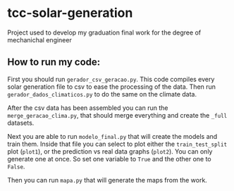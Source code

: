 # tcc-solar-generation
Project used to develop my graduation final work for the degree of mechanichal engineer

## How to run my code:

First you should run `gerador_csv_geracao.py`. This code compiles every solar generation file to csv to ease the processing of the data.
Then run `gerador_dados_climaticos.py` to do the same on the climate data.

After the csv data has been assembled you can run the `merge_geracao_clima.py`, that should merge everything and create the `_full` datasets.

Next you are able to run `modelo_final.py` that will create the models and train them. Inside that file you can select to plot either the `train_test_split` plot (`plot1`), or the prediction vs real data graphs (`plot2`). You can only generate one at once. So set one variable to `True` and the other one to `False`.

Then you can run `mapa.py` that will generate the maps from the work. 


